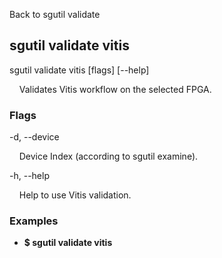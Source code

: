 Back to sgutil validate


## sgutil validate vitis

sgutil validate vitis [flags] [--help]

  &nbsp; &nbsp; Validates Vitis workflow on the selected FPGA.


### Flags
-d, --device 

  &nbsp; &nbsp; Device Index (according to sgutil examine).


-h, --help 

  &nbsp; &nbsp; Help to use Vitis validation.


### Examples
* **$ sgutil validate vitis**
